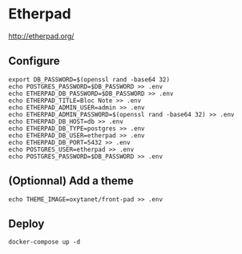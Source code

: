 # Etherpad

http://etherpad.org/

## Configure
```
export DB_PASSWORD=$(openssl rand -base64 32)
echo POSTGRES_PASSWORD=$DB_PASSWORD >> .env
echo ETHERPAD_DB_PASSWORD=$DB_PASSWORD >> .env
echo ETHERPAD_TITLE=Bloc Note >> .env
echo ETHERPAD_ADMIN_USER=admin >> .env
echo ETHERPAD_ADMIN_PASSWORD=$(openssl rand -base64 32) >> .env
echo ETHERPAD_DB_HOST=db >> .env
echo ETHERPAD_DB_TYPE=postgres >> .env
echo ETHERPAD_DB_USER=etherpad >> .env
echo ETHERPAD_DB_PORT=5432 >> .env
echo POSTGRES_USER=etherpad >> .env
echo POSTGRES_PASSWORD=$DB_PASSWORD >> .env
```

## (Optionnal) Add a theme

```
echo THEME_IMAGE=oxytanet/front-pad >> .env
```

## Deploy
```
docker-compose up -d
```
